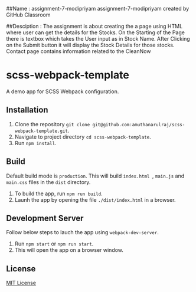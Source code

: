 ##Name : assignment-7-modipriyam
assignment-7-modipriyam created by GitHub Classroom

##Desciption : 
The assignment is about creating the a page using HTML where user can
get the details for the Stocks. On the Starting of the Page there is textbox which takes
the User input as in Stock Name. After Clicking on the Submit button it will display the Stock Details for those stocks.
Contact page contains information related to the CleanNow

# scss-webpack-template

A demo app for SCSS Webpack configuration.

## Installation
1. Clone the repository `git clone git@github.com:amuthanarulraj/scss-webpack-template.git`.
2. Navigate to project directory `cd scss-webpack-template`.
3. Run `npm install`.

## Build
Default build mode is `production`. This will build `index.html `, `main.js` and `main.css` files in the `dist` directory.
1. To build the app, run `npm run build`.
2. Launh the app by opening the file `./dist/index.html` in a browser.

## Development Server
Follow below steps to lauch the app using `webpack-dev-server`.
1. Run `npm start` or `npm run start`.
2. This will open the app on a browser window.

## License
[MIT License](https://opensource.org/licenses/MIT)
